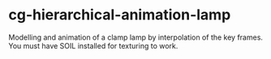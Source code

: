 # cg-hierarchical-animation-lamp
Modelling and animation of a clamp lamp by interpolation of the key frames.
You must have SOIL installed for texturing to work.
